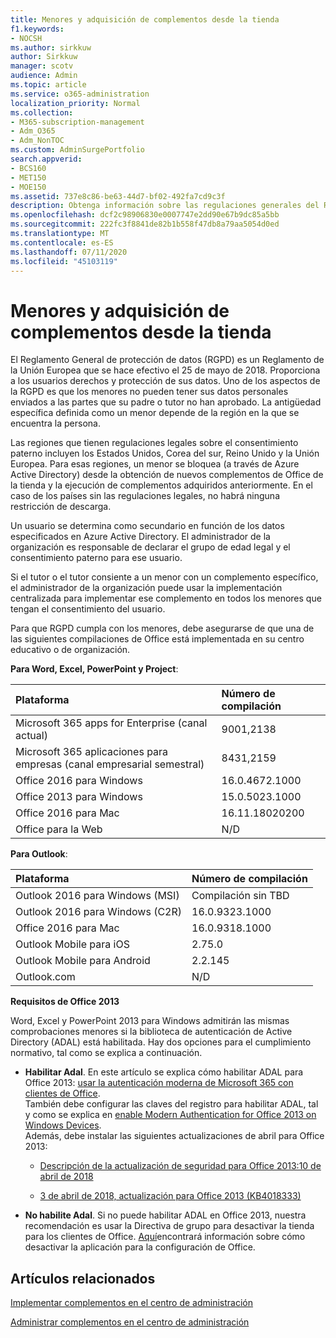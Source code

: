 ```yaml
---
title: Menores y adquisición de complementos desde la tienda
f1.keywords:
- NOCSH
ms.author: sirkkuw
author: Sirkkuw
manager: scotv
audience: Admin
ms.topic: article
ms.service: o365-administration
localization_priority: Normal
ms.collection:
- M365-subscription-management
- Adm_O365
- Adm_NonTOC
ms.custom: AdminSurgePortfolio
search.appverid:
- BCS160
- MET150
- MOE150
ms.assetid: 737e8c86-be63-44d7-bf02-492fa7cd9c3f
description: Obtenga información sobre las regulaciones generales del Reglamento de protección de datos (RGPD) que rigen los datos personales de los menores.
ms.openlocfilehash: dcf2c98906830e0007747e2dd90e67b9dc85a5bb
ms.sourcegitcommit: 222fc3f8841de82b1b558f47db8a79aa5054d0ed
ms.translationtype: MT
ms.contentlocale: es-ES
ms.lasthandoff: 07/11/2020
ms.locfileid: "45103119"
---
```

# <a name="minors-and-acquiring-add-ins-from-the-store"></a>Menores y adquisición de complementos desde la tienda

El Reglamento General de protección de datos (RGPD) es un Reglamento de la Unión Europea que se hace efectivo el 25 de mayo de 2018. Proporciona a los usuarios derechos y protección de sus datos. Uno de los aspectos de la RGPD es que los menores no pueden tener sus datos personales enviados a las partes que su padre o tutor no han aprobado. La antigüedad específica definida como un menor depende de la región en la que se encuentra la persona.
  
Las regiones que tienen regulaciones legales sobre el consentimiento paterno incluyen los Estados Unidos, Corea del sur, Reino Unido y la Unión Europea. Para esas regiones, un menor se bloquea (a través de Azure Active Directory) desde la obtención de nuevos complementos de Office de la tienda y la ejecución de complementos adquiridos anteriormente. En el caso de los países sin las regulaciones legales, no habrá ninguna restricción de descarga.
  
Un usuario se determina como secundario en función de los datos especificados en Azure Active Directory. El administrador de la organización es responsable de declarar el grupo de edad legal y el consentimiento paterno para ese usuario.
  
Si el tutor o el tutor consiente a un menor con un complemento específico, el administrador de la organización puede usar la implementación centralizada para implementar ese complemento en todos los menores que tengan el consentimiento del usuario.
  
Para que RGPD cumpla con los menores, debe asegurarse de que una de las siguientes compilaciones de Office está implementada en su centro educativo o de organización.
 
 **Para Word, Excel, PowerPoint y Project**: 

|**Plataforma** <br/> |**Número de compilación** <br/> |
|:-----|:-----|
|Microsoft 365 apps for Enterprise (canal actual)  <br/> |9001,2138   <br/> |
|Microsoft 365 aplicaciones para empresas (canal empresarial semestral)  <br/> |8431,2159  <br/> |
|Office 2016 para Windows  <br/> |16.0.4672.1000  <br/> |
|Office 2013 para Windows  <br/> |15.0.5023.1000  <br/> |
|Office 2016 para Mac  <br/> |16.11.18020200  <br/> |
|Office para la Web  <br/> |N/D  <br/> |
   
 **Para Outlook**: 
  
|**Plataforma** <br/> |**Número de compilación** <br/> |
|:-----|:-----|
|Outlook 2016 para Windows (MSI)  <br/> |Compilación sin TBD  <br/> |
|Outlook 2016 para Windows (C2R)  <br/> |16.0.9323.1000  <br/> |
|Office 2016 para Mac  <br/> |16.0.9318.1000  <br/> |
|Outlook Mobile para iOS  <br/> |2.75.0  <br/> |
|Outlook Mobile para Android  <br/> |2.2.145  <br/> |
|Outlook.com  <br/> |N/D  <br/> |

 **Requisitos de Office 2013**
  
Word, Excel y PowerPoint 2013 para Windows admitirán las mismas comprobaciones menores si la biblioteca de autenticación de Active Directory (ADAL) está habilitada. Hay dos opciones para el cumplimiento normativo, tal como se explica a continuación.
  
- **Habilitar Adal**. En este artículo se explica cómo habilitar ADAL para Office 2013: [usar la autenticación moderna de Microsoft 365 con clientes de Office](https://docs.microsoft.com/office365/enterprise/modern-auth-for-office-2013-and-2016).<br/>También debe configurar las claves del registro para habilitar ADAL, tal y como se explica en [enable Modern Authentication for Office 2013 on Windows Devices](../security-and-compliance/enable-modern-authentication.md).<br/>Además, debe instalar las siguientes actualizaciones de abril para Office 2013:
    
  - [Descripción de la actualización de seguridad para Office 2013:10 de abril de 2018](https://support.microsoft.com/help/4018330/description-of-the-security-update-for-office-2013-april-10-2018)
    
  - [3 de abril de 2018, actualización para Office 2013 (KB4018333)](https://support.microsoft.com/help/4018333/april-3-2018-update-for-office-2013-kb4018333)
    
- **No habilite Adal**. Si no puede habilitar ADAL en Office 2013, nuestra recomendación es usar la Directiva de grupo para desactivar la tienda para los clientes de Office. [Aquí](https://technet.microsoft.com/library/cc178992.aspx)encontrará información sobre cómo desactivar la aplicación para la configuración de Office.

## <a name="related-articles"></a>Artículos relacionados

[Implementar complementos en el centro de administración](https://docs.microsoft.com/microsoft-365/admin/manage/manage-deployment-of-add-ins)

[Administrar complementos en el centro de administración](https://docs.microsoft.com/microsoft-365/admin/manage/manage-addins-in-the-admin-center)
    
